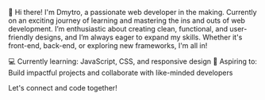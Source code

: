👋 Hi there! I'm Dmytro, a passionate web developer in the making. Currently on an exciting journey of learning and mastering the ins and outs of web development. I’m enthusiastic about creating clean, functional, and user-friendly designs, and I’m always eager to expand my skills. Whether it's front-end, back-end, or exploring new frameworks, I'm all in!

💻 Currently learning: JavaScript, CSS, and responsive design
🚀 Aspiring to: Build impactful projects and collaborate with like-minded developers

Let's connect and code together!

<!--
**porkchopper-droid/porkchopper-droid** is a ✨ _special_ ✨ repository because its `README.md` (this file) appears on your GitHub profile.

Here are some ideas to get you started:

- 🔭 I’m currently working on ...
- 🌱 I’m currently learning ...
- 👯 I’m looking to collaborate on ...
- 🤔 I’m looking for help with ...
- 💬 Ask me about ...
- 📫 How to reach me: ...
- 😄 Pronouns: ...
- ⚡ Fun fact: ...
-->
